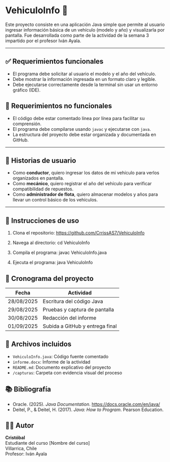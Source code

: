 # VehiculoInfo 🚗

Este proyecto consiste en una aplicación Java simple que permite al usuario ingresar información básica de un vehículo (modelo y año) y visualizarla por pantalla. Fue desarrollada como parte de la actividad de la semana 3 impartido por el profesor Iván Ayala.

---

## ✅ Requerimientos funcionales

- El programa debe solicitar al usuario el modelo y el año del vehículo.
- Debe mostrar la información ingresada en un formato claro y legible.
- Debe ejecutarse correctamente desde la terminal sin usar un entorno gráfico (IDE).

## 🚫 Requerimientos no funcionales

- El código debe estar comentado línea por línea para facilitar su comprensión.
- El programa debe compilarse usando `javac` y ejecutarse con `java`.
- La estructura del proyecto debe estar organizada y documentada en GitHub.

---

## 👤 Historias de usuario

- Como **conductor**, quiero ingresar los datos de mi vehículo para verlos organizados en pantalla.
- Como **mecánico**, quiero registrar el año del vehículo para verificar compatibilidad de repuestos.
- Como **administrador de flota**, quiero almacenar modelos y años para llevar un control básico de los vehículos.

---

## 🧪 Instrucciones de uso

1. Clona el repositorio:
https://github.com/CrrissAS7/VehiculoInfo

2. Navega al directorio:
cd VehiculoInfo

3. Compila el programa:
javac VehiculoInfo.java

4. Ejecuta el programa:
java VehiculoInfo


## 📅 Cronograma del proyecto

| Fecha       | Actividad                          |
|-------------|------------------------------------|
| 28/08/2025  | Escritura del código Java          |
| 29/08/2025  | Pruebas y captura de pantalla      |
| 30/08/2025  | Redacción del informe              |
| 01/09/2025  | Subida a GitHub y entrega final    |

## 📎 Archivos incluidos

- `VehiculoInfo.java`: Código fuente comentado
- `informe.docx`: Informe de la actividad
- `README.md`: Documento explicativo del proyecto
- `/capturas`: Carpeta con evidencia visual del proceso

## 📚 Bibliografía

- Oracle. (2025). *Java Documentation*. https://docs.oracle.com/en/java/
- Deitel, P., & Deitel, H. (2017). *Java: How to Program*. Pearson Education.

## 🧑‍💻 Autor

**Cristóbal**  
Estudiante del curso [Nombre del curso]  
Villarrica, Chile  
Profesor: Iván Ayala

